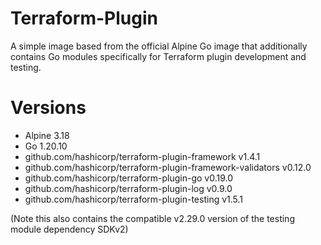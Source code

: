 # Terraform-Plugin

A simple image based from the official Alpine Go image that additionally contains Go modules specifically for Terraform plugin development and testing.

# Versions

- Alpine 3.18
- Go 1.20.10
- github.com/hashicorp/terraform-plugin-framework v1.4.1
- github.com/hashicorp/terraform-plugin-framework-validators v0.12.0
- github.com/hashicorp/terraform-plugin-go v0.19.0
- github.com/hashicorp/terraform-plugin-log v0.9.0
- github.com/hashicorp/terraform-plugin-testing v1.5.1

(Note this also contains the compatible v2.29.0 version of the testing module dependency SDKv2)
